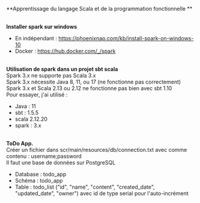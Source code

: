 **Apprentissage du langage Scala et de la programmation fonctionnelle **

\
**Installer spark sur windows**
- En indépendant : https://phoenixnap.com/kb/install-spark-on-windows-10
- Docker : https://hub.docker.com/_/spark

\
**Utilisation de spark dans un projet sbt scala** \
Spark 3.x ne supporte pas Scala 3.x \
Spark 3.x nécessite Java 8, 11, ou 17 (ne fonctionne pas correctement) \
Spark 3.x et Scala 2.13 ou 2.12 ne fonctionne pas bien avec sbt 1.10 \
Pour essayer, j'ai utilisé : 
- Java : 11
- sbt : 1.5.5
- scala 2.12.20
- spark : 3.x

\
**ToDo App.** \
Créer un fichier dans scr/main/resources/db/connection.txt avec comme contenu : username;password \
Il faut une base de données sur PostgreSQL
- Database : todo_app
- Schéma : todo_app
- Table : todo_list ("id", "name", "content", "created_date", "updated_date", "owner") avec id de type serial pour l'auto-incrément


